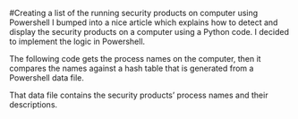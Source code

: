 #Creating a list of the running security products on computer using Powershell
I bumped into a nice article which explains how to detect and display the security products on a computer using a Python code. I decided to implement the logic in Powershell.

The following code gets the process names on the computer, then it compares the names against a hash table that is generated from a Powershell data file.

That data file contains the security products’ process names and their descriptions.
